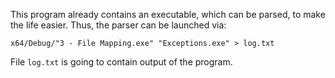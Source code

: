 This program already contains an executable, which can be parsed, to make the life easier. Thus, the parser can be launched via:

```x64/Debug/"3 - File Mapping.exe" "Exceptions.exe" > log.txt```

File `log.txt` is going to contain output of the program.
